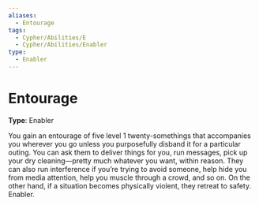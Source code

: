 ```yaml
---
aliases:
  - Entourage
tags:
  - Cypher/Abilities/E
  - Cypher/Abilities/Enabler
type:
  - Enabler
---
```


# Entourage

**Type**: Enabler

You gain an entourage of five level 1 twenty-somethings that accompanies you wherever you go unless you purposefully disband it for a particular outing. You can ask them to deliver things for you, run messages, pick up your dry cleaning—pretty much whatever you want, within reason. They can also run interference if you’re trying to avoid someone, help hide you from media attention, help you muscle through a crowd, and so on. On the other hand, if a situation becomes physically violent, they retreat to safety. Enabler.
